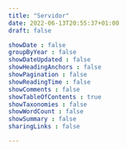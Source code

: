```yaml
---
title: "Servidor"
date: 2022-06-13T20:55:37+01:00
draft: false

showDate : false
groupByYear : false
showDateUpdated : false
showHeadingAnchors : false
showPagination : false
showReadingTime : false
showComments : false
showTableOfContents : true
showTaxonomies : false 
showWordCount : false
showSummary : false
sharingLinks : false

---
```


